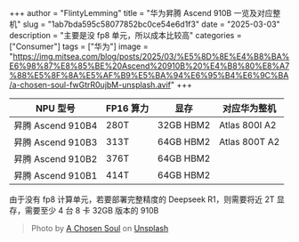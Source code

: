 +++
author = "FlintyLemming"
title = "华为昇腾 Ascend 910B 一览及对应整机"
slug = "1ab7bda595c58077852bc0ce54e6d1f3"
date = "2025-03-03"
description = "主要是没 fp8 单元，所以成本比较高"
categories = ["Consumer"]
tags = ["华为"]
image = "https://img.mitsea.com/blog/posts/2025/03/%E5%8D%8E%E4%B8%BA%E6%98%87%E8%85%BE%20Ascend%20910B%20%E4%B8%80%E8%A7%88%E5%8F%8A%E5%AF%B9%E5%BA%94%E6%95%B4%E6%9C%BA/a-chosen-soul-fwGtrR0ujbM-unsplash.avif"
+++

| NPU 型号 | FP16 算力 | 显存 | 对应华为整机 |
| --- | --- | --- | --- |
| 昇腾 Ascend 910B4 | 280T | 32GB HBM2 | Atlas 800I A2 |
| 昇腾 Ascend 910B3 | 313T | 64GB HBM2 | Atlas 800T A2 |
| 昇腾 Ascend 910B2 | 376T | 64GB HBM2 |  |
| 昇腾 Ascend 910B1 | 414T | 64GB HBM2 |  |

由于没有 fp8 计算单元，若要部署完整精度的 Deepseek R1，则需要将近 2T 显存，需要至少 4 台 8 卡 32GB 版本的 910B

> Photo by [A Chosen Soul](https://unsplash.com/@a_chosensoul?utm_content=creditCopyText&utm_medium=referral&utm_source=unsplash) on [Unsplash](https://unsplash.com/photos/a-computer-generated-image-of-a-womans-face-fwGtrR0ujbM?utm_content=creditCopyText&utm_medium=referral&utm_source=unsplash)
      
